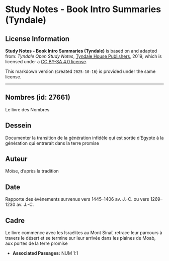 # Study Notes - Book Intro Summaries (Tyndale)

## License Information

**Study Notes - Book Intro Summaries (Tyndale)** is based on and adapted from: _Tyndale Open Study Notes_, [Tyndale House Publishers](https://tyndaleopenresources.com/), 2019, which is licensed under a [CC BY-SA 4.0 license](https://creativecommons.org/licenses/by-sa/4.0/legalcode.en).

This markdown version (created `2025-10-16`) is provided under the same license.



--------------------------------

## Nombres (id: 27661)

Le livre des Nombres

Dessein
-------

Documenter la transition de la génération infidèle qui est sortie d’Egypte à la génération qui entrerait dans la terre promise

Auteur
------

Moïse, d’après la tradition

Date
----

Rapporte des événements survenus vers 1445–1406 av. J.\-C. ou vers 1269–1230 av. J.\-C.

Cadre
-----

Le livre commence avec les Israélites au Mont Sinaï, retrace leur parcours à travers le désert et se termine sur leur arrivée dans les plaines de Moab, aux portes de la terre promise

* **Associated Passages:** NUM 1:1

